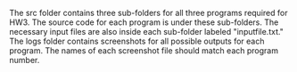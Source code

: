 The src folder contains three sub-folders for all three programs required for HW3. The source code for each program is under these sub-folders. 
The necessary input files are also inside each sub-folder labeled "inputfile.txt." 
The logs folder contains screenshots for all possible outputs for each program. The names of each screenshot file should match each program number. 
